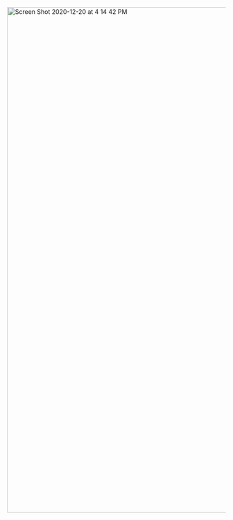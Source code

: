 
<img width="1165" alt="Screen Shot 2020-12-20 at 4 14 42 PM" src="https://user-images.githubusercontent.com/71112826/102728126-cded8380-42de-11eb-9a86-891ddedcc23d.png">
